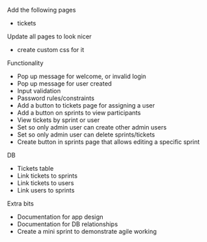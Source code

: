 Add the following pages
- tickets

Update all pages to look nicer
- create custom css for it

Functionality
- Pop up message for welcome, or invalid login
- Pop up message for user created
- Input validation
- Password rules/constraints
- Add a button to tickets page for assigning a user
- Add a button on sprints to view participants
- View tickets by sprint or user
- Set so only admin user can create other admin users
- Set so only admin user can delete sprints/tickets
- Create button in sprints page that allows editing a specific sprint

DB
- Tickets table
- Link tickets to sprints
- Link tickets to users
- Link users to sprints

Extra bits
- Documentation for app design
- Documentation for DB relationships
- Create a mini sprint to demonstrate agile working